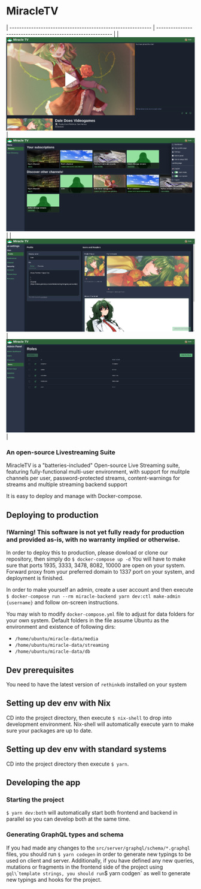 # MiracleTV

| ----------------------------------------------------------- | ----------------------------------------------------------- |
| ![Example screenshot 1](git_files/screen_1.png "Example 1") | ![Example screenshot 2](git_files/screen_2.png "Example 2") |
| ![Example screenshot 3](git_files/screen_3.png "Example 3") | ![Example screenshot 4](git_files/screen_4.png "Example 4") |

### An open-source Livestreaming Suite

MiracleTV is a "batteries-included" Open-source Live Streaming suite, featuring fully-functional multi-user environment, with support for mulitple channels per user, password-protected streams, content-warnings for streams and multiple streaming backend support

It is easy to deploy and manage with Docker-compose.

## Deploying to production

### !Warning! This software is not yet fully ready for production and provided as-is, with no warranty implied or otherwise.

In order to deploy this to production, please dowload or clone our repository, then simply do `$ docker-compose up -d`
You will have to make sure that ports 1935, 3333, 3478, 8082, 10000 are open on your system.
Forward proxy from your preferred domain to 1337 port on your system, and deployment is finished.

In order to make yourself an admin, create a user account and then execute `$ docker-compose run --rm miracle-backend yarn dev:ctl make-admin {username}` and follow on-screen instructions.

You may wish to modify `docker-compose.yml` file to adjust for data folders for your own system. Default folders in the file assume Ubuntu as the environment and existence of following dirs:

- `/home/ubuntu/miracle-data/media`
- `/home/ubuntu/miracle-data/streaming`
- `/home/ubuntu/miracle-data/db`

## Dev prerequisites

You need to have the latest version of `rethinkdb` installed on your system

## Setting up dev env with Nix

CD into the project directory, then execute `$ nix-shell` to drop into development environment.
Nix-shell will automatically execute yarn to make sure your packages are up to date.

## Setting up dev env with standard systems

CD into the project directory then execute `$ yarn`.

## Developing the app

### Starting the project

`$ yarn dev:both` will automatically start both frontend and backend in parallel so you can develop both at the same time.

### Generating GraphQL types and schema

If you had made any changes to the `src/server/graphql/schema/*.graphql` files, you should run `$ yarn codegen` in order to generate new typings to be used on client and server.
Additionally, if you have defined any new queries, mutations or fragments in the frontend side of the project using `gql\`\``template strings, you should run`$ yarn codgen` as well to generate new typings and hooks for the project.
